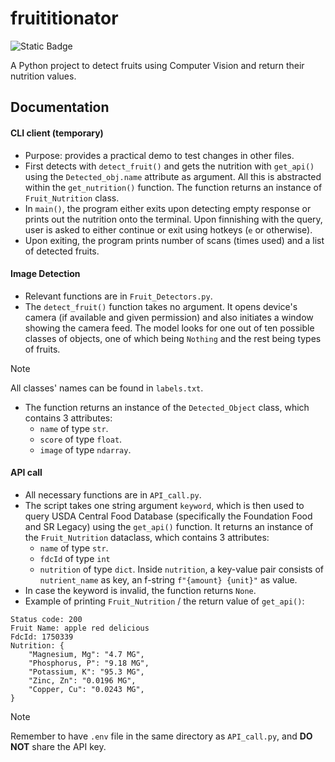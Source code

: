 # fruititionator
![Static Badge](https://img.shields.io/badge/Python-3.8.5-blue?style=flat&logo=Python&logoColor=white)

A Python project to detect fruits using Computer Vision and return their nutrition values.

## Documentation
#### CLI client (temporary)
 - Purpose: provides a practical demo to test changes in other files.
 - First detects with `detect_fruit()` and gets the nutrition with `get_api()` using the `Detected_obj.name` attribute as argument. All this is abstracted within the `get_nutrition()` function. The function returns an instance of `Fruit_Nutrition` class.
 - In `main()`, the program either exits upon detecting empty response or prints out the nutrition onto the terminal. Upon finnishing with the query, user is asked to either continue or exit using hotkeys (`e` or otherwise).
 - Upon exiting, the program prints number of scans (times used) and a list of detected fruits. 
#### Image Detection 
 - Relevant functions are in `Fruit_Detectors.py`. 
 - The `detect_fruit()` function takes no argument. It opens device's camera (if available and given permission) and also initiates a window showing the camera feed. The model looks for one out of ten possible classes of objects, one of which being `Nothing` and the rest being types of fruits.
> [!NOTE]
> All classes' names can be found in `labels.txt`.
 - The function returns an instance of the `Detected_Object` class, which contains 3 attributes:
     - `name` of type `str`.
     - `score` of type `float`.
     - `image` of type `ndarray`. 
#### API call 
- All necessary functions are in `API_call.py`.
- The script takes one string argument `keyword`, which is then used to query USDA Central Food Database (specifically the Foundation Food and SR Legacy) using the `get_api()` function. It returns an instance of the `Fruit_Nutrition` dataclass, which contains 3 attributes:
    -  `name` of type `str`.
    -  `fdcId` of type `int`
    -  `nutrition` of type `dict`. Inside `nutrition`, a key-value pair consists of `nutrient_name` as key, an f-string `f"{amount} {unit}"` as value.
- In case the keyword is invalid, the function returns `None`.
- Example of printing `Fruit_Nutrition` / the return value of `get_api()`:
```
Status code: 200
Fruit Name: apple red delicious
FdcId: 1750339
Nutrition: {
    "Magnesium, Mg": "4.7 MG",
    "Phosphorus, P": "9.18 MG",
    "Potassium, K": "95.3 MG",
    "Zinc, Zn": "0.0196 MG",
    "Copper, Cu": "0.0243 MG",
}
```
> [!NOTE]
> Remember to have `.env` file in the same directory as `API_call.py`, and **DO NOT** share the API key.


